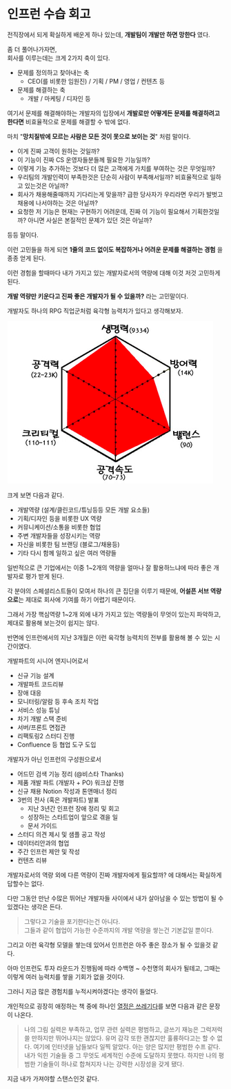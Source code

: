 # 인프런 수습 회고

전직장에서 되게 확실하게 배운게 하나 있는데, **개발팀이 개발만 하면 망한다** 였다.  
  
좀 더 풀어나가자면,  
회사를 이루는데는 크게 2가지 축이 있다.

* 문제를 정의하고 찾아내는 축
    * CEO(를 비롯한 임원진) / 기획 / PM / 영업 / 컨텐츠 등
* 문제를 해결하는 축
    * 개발 / 마케팅 / 디자인 등

여기서 문제를 해결해야하는 개발자의 입장에서 **개발로만 어떻게든 문제를 해결하려고 한다면** 비효율적으로 문제를 해결할 수 밖에 없다.  
  
마치 "**망치질밖에 모르는 사람은 모든 것이 못으로 보이는 것**" 처럼 말이다.

* 이게 진짜 고객이 원하는 것일까?
* 이 기능이 진짜 CS 운영자들분들께 필요한 기능일까?
* 이렇게 기능 추가하는 것보다 더 많은 고객에게 가치를 부여하는 것은 무엇일까?
* 우리팀의 개발인력이 부족한것은 단순히 사람이 부족해서일까? 비효율적으로 일하고 있는것은 아닐까?
* 회사가 채용해줄때까지 기다리는게 맞을까? 급한 당사자가 우리라면 우리가 발벗고 채용에 나서야하는 것은 아닐까?
* 요청한 저 기능은 현재는 구현하기 어려운데, 진짜 이 기능이 필요해서 기획한것일까? 아니면 사실은 본질적인 문제가 있던 것은 아닐까?

등등 말이다.

이런 고민들을 하게 되면 **1줄의 코드 없이도 복잡하거나 어려운 문제를 해결하는 경험** 을 종종 얻게 된다.  
  
이런 경험을 할때마다 내가 가지고 있는 개발자로서의 역량에 대해 이것 저것 고민하게 된다.  
  
**개발 역량만 키운다고 진짜 좋은 개발자가 될 수 있을까?** 라는 고민말이다.  
  
개발자도 하나의 RPG 직업군처럼 육각형 능력치가 있다고 생각해보자.

![1](./images/1.png)

크게 보면 다음과 같다.

- 개발역량 (설계/클린코드/튜닝등등 모든 개발 요소들)
- 기획/디자인 등을 비롯한 UX 역량
- 커뮤니케이션/소통을 비롯한 협업
- 주변 개발자들을 성장시키는 역량
- 자신을 비롯한 팀 브랜딩 (블로그/채용등)
- 기타 다시 함께 일하고 싶은 여러 역량들

일반적으로 큰 기업에서는 이중 1~2개의 역량을 얼마나 잘 활용하느냐에 따라 좋은 개발자로 평가 받게 된다.  
  
각 분야의 스페셜리스트들이 모여서 하나의 큰 집단을 이루기 때문에, **어설픈 서브 역량으로**는 제대로 회사에 기여를 하기 어렵기 때문이다.  
  
그래서 가장 핵심역량 1~2개 외에 내가 가지고 있는 역량들이 무엇이 있는지 파악하고, 제대로 활용해 보는것이 쉽지는 않다.  
  
반면에 인프런에서의 지난 3개월은 이런 육각형 능력치의 전부를 활용해 볼 수 있는 시간이였다.

개발파트의 시니어 엔지니어로서

- 신규 기능 설계
- 개발파트 코드리뷰
- 장애 대응
- 모니터링/알람 등 후속 조치 작업
- 서비스 성능 튜닝
- 차기 개발 스택 준비
- 서버/프론트 면접관
- 리팩토링2 스터디 진행
- Confluence 등 협업 도구 도입

개발자가 아닌 인프런의 구성원으로서

- 어드민 검색 기능 정리 (@비스타 Thanks)
- 제품 개발 파트 (개발자 + PO) 워크샵 진행
- 신규 채용 Notion 작성과 톤앤매너 정리
- 3번의 전사 (혹은 개발파트) 발표
    - 지난 3년간 인프런 장애 정리 및 회고
    - 성장하는 스타트업이 앞으로 겪을 일
    - 문서 가이드
- 스터디 의견 제시 및 샘플 공고 작성
- 데이터리안과의 협업
- 주간 인프런 제안 및 작성
- 컨텐츠 리뷰

개발자로서의 역량 외에 다른 역량이 진짜 개발자에게 필요할까? 에 대해서는 확실하게 답할수는 없다.  
  
다만 그동안 만난 수많은 뛰어난 개발자들 사이에서 내가 살아남을 수 있는 방법이 될 수 있겠다는 생각은 든다.

> 그렇다고 기술을 포기한다는건 아니다.  
> 그들과 같이 협업이 가능한 수준까지의 개발 역량을 쌓는건 기본값일 뿐이다.


그리고 이런 육각형 모델을 쌓는데 있어서 인프런은 아주 좋은 장소가 될 수 있을것 같다.

아마 인프런도 투자 라운드가 진행됨에 따라 수백명 ~ 수천명의 회사가 될테고, 그때는 이렇게 여러 능력치를 쌓을 기회가 없을 것이다.

그러니 지금 많은 경험치를 누적시켜야겠다는 생각이 들었다.

개인적으로 굉장히 애정하는 책 중에 하나인 [열정은 쓰레기다](http://www.yes24.com/Product/Goods/20356628)를 보면 다음과 같은 문장이 나온다.

> 나의 그림 실력은 부족하고, 업무 관련 실력은 평범하고, 글쓰기 재능은 그럭저럭 쓸 만하지만 뛰어나지는 않았다. 유머 감각 또한 괜찮지만 훌륭하다고는 할 수 없다. 여기에 인터넷을 남들보다 일찍 알았다. 아는 양은 많지만 평범한 수프 같다. 내가 익힌 기술들 중 그 무엇도 세계적인 수준에 도달하지 못했다. 하지만 나의 평범한 기술들이 하나로 합쳐지자 나는 강력한 시장성을 갖게 됐다.


지금 내가 가져야할 스탠스인것 같다.